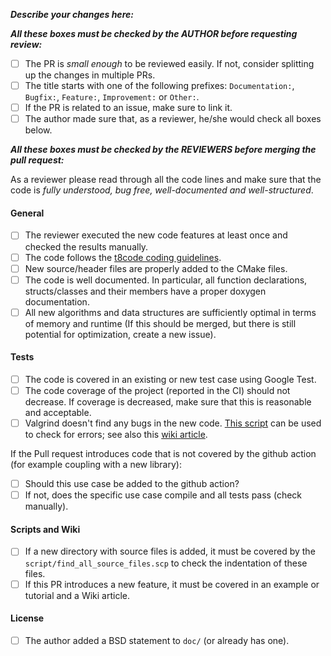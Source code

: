 **_Describe your changes here:_**


**_All these boxes must be checked by the AUTHOR before requesting review:_**
- [ ] The PR is *small enough* to be reviewed easily. If not, consider splitting up the changes in multiple PRs.
- [ ] The title starts with one of the following prefixes: `Documentation:`, `Bugfix:`, `Feature:`, `Improvement:` or `Other:`.
- [ ] If the PR is related to an issue, make sure to link it.
- [ ] The author made sure that, as a reviewer, he/she would check all boxes below.

**_All these boxes must be checked by the REVIEWERS before merging the pull request:_**

As a reviewer please read through all the code lines and make sure that the code is *fully understood, bug free, well-documented and well-structured*.
#### General
- [ ] The reviewer executed the new code features at least once and checked the results manually.
- [ ] The code follows the [t8code coding guidelines](https://github.com/DLR-AMR/t8code/wiki/Coding-Guideline).
- [ ] New source/header files are properly added to the CMake files.
- [ ] The code is well documented. In particular, all function declarations, structs/classes and their members have a proper doxygen documentation.
- [ ] All new algorithms and data structures are sufficiently optimal in terms of memory and runtime (If this should be merged, but there is still potential for optimization, create a new issue).
#### Tests
- [ ] The code is covered in an existing or new test case using Google Test.
- [ ] The code coverage of the project (reported in the CI) should not decrease. If coverage is decreased, make sure that this is reasonable and acceptable.
- [ ] Valgrind doesn't find any bugs in the new code. [This script](https://github.com/DLR-AMR/t8code/blob/main/scripts/check_valgrind.sh) can be used to check for errors; see also this [wiki article](https://github.com/DLR-AMR/t8code/wiki/Debugging-with-valgrind).

If the Pull request introduces code that is not covered by the github action (for example coupling with a new library):
  - [ ] Should this use case be added to the github action?
  - [ ] If not, does the specific use case compile and all tests pass (check manually).
#### Scripts and Wiki
- [ ] If a new directory with source files is added, it must be covered by the `script/find_all_source_files.scp` to check the indentation of these files.
- [ ] If this PR introduces a new feature, it must be covered in an example or tutorial and a Wiki article.
#### License
- [ ] The author added a BSD statement to `doc/` (or already has one).